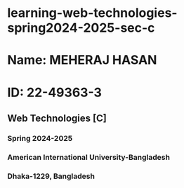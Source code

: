 # learning-web-technologies-spring2024-2025-sec-c
# Name: MEHERAJ HASAN
# ID: 22-49363-3
## Web Technologies [C]
### Spring 2024-2025
### American International University-Bangladesh
### Dhaka-1229, Bangladesh

